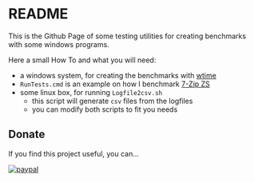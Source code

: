 
# README

This is the Github Page of some testing utilities for creating benchmarks with some windows programs.

Here a small How To and what you will need:

- a windows system, for creating the benchmarks with [wtime](https://github.com/mcmilk/wtime)
- `RunTests.cmd` is an example on how I benchmark [7-Zip ZS](https://github.com/mcmilk/7-Zip-zstd/)
- some linux box, for running `Logfile2csv.sh`
  - this script will generate `csv` files from the logfiles
  - you can modify both scripts to fit you needs


## Donate

If you find this project useful, you can...

[![paypal](https://www.paypalobjects.com/webstatic/en_US/btn/btn_donate_pp_142x27.png)](https://www.paypal.me/TinoReichardt)
